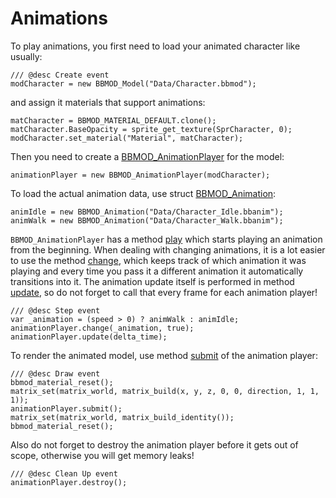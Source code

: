 # Animations
To play animations, you first need to load your animated character like usually:

```gml
/// @desc Create event
modCharacter = new BBMOD_Model("Data/Character.bbmod");
```

and assign it materials that support animations:

```gml
matCharacter = BBMOD_MATERIAL_DEFAULT.clone();
matCharacter.BaseOpacity = sprite_get_texture(SprCharacter, 0);
modCharacter.set_material("Material", matCharacter);
```

Then you need to create a [BBMOD_AnimationPlayer](./BBMOD_AnimationPlayer.html)
for the model:

```gml
animationPlayer = new BBMOD_AnimationPlayer(modCharacter);
```

To load the actual animation data, use struct
[BBMOD_Animation](./BBMOD_Animation.html):

```gml
animIdle = new BBMOD_Animation("Data/Character_Idle.bbanim");
animWalk = new BBMOD_Animation("Data/Character_Walk.bbanim");
```


`BBMOD_AnimationPlayer` has a method [play](./BBMOD_AnimationPlayer.play.html)
which starts playing an animation from the beginning. When dealing with changing
animations, it is a lot easier to use the method
[change](./BBMOD_AnimationPlayer.change.html), which keeps track of which
animation it was playing and every time you pass it a different animation it
automatically transitions into it. The animation update itself is performed in
method [update](./BBMOD_AnimationPlayer.update.html), so do not forget to call
that every frame for each animation player!

```gml
/// @desc Step event
var _animation = (speed > 0) ? animWalk : animIdle;
animationPlayer.change(_animation, true);
animationPlayer.update(delta_time);
```

To render the animated model, use method [submit](./BBMOD_AnimationPlayer.submit.html)
of the animation player:

```gml
/// @desc Draw event
bbmod_material_reset();
matrix_set(matrix_world, matrix_build(x, y, z, 0, 0, direction, 1, 1, 1));
animationPlayer.submit();
matrix_set(matrix_world, matrix_build_identity());
bbmod_material_reset();
```

Also do not forget to destroy the animation player before it gets out of scope,
otherwise you will get memory leaks!

```gml
/// @desc Clean Up event
animationPlayer.destroy();
```
